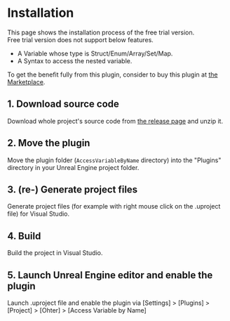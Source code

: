 # Installation

This page shows the installation process of the free trial version.  
Free trial version does not support below features.

* A Variable whose type is Struct/Enum/Array/Set/Map.
* A Syntax to access the nested variable.

To get the benefit fully from this plugin, consider to buy this plugin at [the Marketplace](https://www.unrealengine.com/marketplace/ja/product/b9e4a73c7e974b1581e711243a693fe3).

## 1. Download source code

Download whole project's source code from [the release page](https://github.com/colory-games/UEPlugin-AccessVariableByName/releases) and unzip it.

## 2. Move the plugin

Move the plugin folder (`AccessVariableByName` directory) into the "Plugins" directory in your Unreal Engine project folder.

## 3. (re-) Generate project files

Generate project files (for example with right mouse click on the .uproject file) for Visual Studio.

## 4. Build

Build the project in Visual Studio.

## 5. Launch Unreal Engine editor and enable the plugin

Launch .uproject file and enable the plugin via [Settings] > [Plugins] > [Project] > [Ohter] > [Access Variable by Name]

